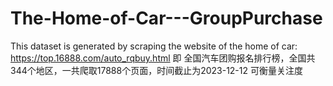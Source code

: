 # The-Home-of-Car---GroupPurchase
This dataset is generated by scraping the website of the home of car: https://top.16888.com/auto_rqbuy.html
即 全国汽车团购报名排行榜，全国共344个地区，一共爬取17888个页面，时间截止为2023-12-12
可衡量关注度
